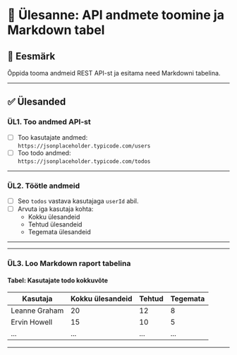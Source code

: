 
# 📝 Ülesanne: API andmete toomine ja Markdown tabel

## 🎯 Eesmärk
Õppida tooma andmeid REST API-st ja esitama need Markdowni tabelina.

---

## ✅ Ülesanded

### ÜL1. Too andmed API-st
- [ ] Too kasutajate andmed:  
  `https://jsonplaceholder.typicode.com/users`  
- [ ] Too todo andmed:  
  `https://jsonplaceholder.typicode.com/todos`

---

### ÜL2. Töötle andmeid
- [ ] Seo `todos` vastava kasutajaga `userId` abil.  
- [ ] Arvuta iga kasutaja kohta:
  - Kokku ülesandeid  
  - Tehtud ülesandeid  
  - Tegemata ülesandeid  

---




----



### ÜL3. Loo Markdown raport tabelina

#### Tabel: Kasutajate todo kokkuvõte
| Kasutaja        | Kokku ülesandeid | Tehtud | Tegemata |
|-----------------|------------------|--------|----------|
| Leanne Graham   | 20               | 12     | 8        |
| Ervin Howell    | 15               | 10     | 5        |
| ...             | ...              | ...    | ...      |

---

